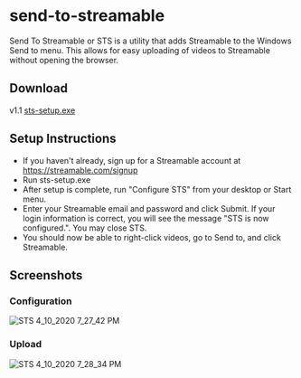﻿# send-to-streamable

Send To Streamable or STS is a utility that adds Streamable to the Windows Send to menu. This allows for easy uploading of videos to Streamable without opening the browser.

## Download
v1.1 [sts-setup.exe](https://github.com/fterrag/send-to-streamable/releases/download/v1.1/sts-setup.exe)

## Setup Instructions
* If you haven't already, sign up for a Streamable account at https://streamable.com/signup
* Run sts-setup.exe
* After setup is complete, run "Configure STS" from your desktop or Start menu.
* Enter your Streamable email and password and click Submit. If your login information is correct, you will see the message "STS is now configured.". You may close STS.
* You should now be able to right-click videos, go to Send to, and click Streamable.

## Screenshots

### Configuration
![STS 4_10_2020 7_27_42 PM](https://user-images.githubusercontent.com/22901700/79029305-cf688880-7b61-11ea-94f2-2ab527f83216.png)

### Upload
![STS 4_10_2020 7_28_34 PM](https://user-images.githubusercontent.com/22901700/79029309-d099b580-7b61-11ea-8384-03ad8ebd3337.png)
